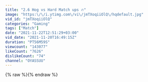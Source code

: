 ```yaml
---
title: "2.6 Hog vs Hard Match ups 🔥"
image: "https:\/\/i.ytimg.com\/vi\/jmTXoqiiOlQ\/hqdefault.jpg"
vid_id: "jmTXoqiiOlQ"
categories: "Gaming"
tags: ["Match"]
date: "2021-11-22T12:51:29+03:00"
vid_date: "2021-11-20T16:49:15Z"
duration: "PT56M59S"
viewcount: "143077"
likeCount: "7626"
dislikeCount: "74"
channel: "OYASSUU"
---
```

{% raw %}{% endraw %}
